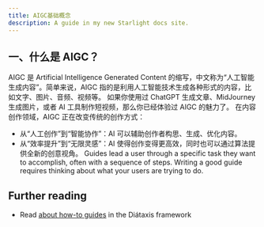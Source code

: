 ```yaml
---
title: AIGC基础概念
description: A guide in my new Starlight docs site.
---
```

## 一、什么是 AIGC？
AIGC 是 Artificial Intelligence Generated Content 的缩写，中文称为“人工智能生成内容”。简单来说，AIGC 指的是利用人工智能技术生成各种形式的内容，比如文字、图片、音频、视频等。
如果你使用过 ChatGPT 生成文章、MidJourney 生成图片，或者 AI 工具制作短视频，那么你已经体验过 AIGC 的魅力了。
在内容创作领域，AIGC 正在改变传统的创作方式：
- 从“人工创作”到“智能协作”：AI 可以辅助创作者构思、生成、优化内容。
- 从“效率提升”到“无限灵感”：AI 使得创作变得更高效，同时也可以通过算法提供全新的创意视角。
Guides lead a user through a specific task they want to accomplish, often with a sequence of steps.
Writing a good guide requires thinking about what your users are trying to do.

## Further reading

- Read [about how-to guides](https://diataxis.fr/how-to-guides/) in the Diátaxis framework
